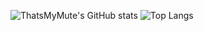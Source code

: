 ![ThatsMyMute's GitHub stats](https://github-readme-stats.vercel.app/api?username=thatsmymute&show_icons=true&theme=tokyonight)
![Top Langs](https://github-readme-stats.vercel.app/api/top-langs/?username=thatsmymute&layout=compact)
